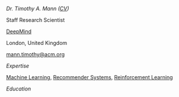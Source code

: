 
*Dr. Timothy A. Mann ([CV](https://www.timothyamann.com/assets/timothy_mann_cv.pdf))*

Staff Research Scientist

[DeepMind](https://www.deepmind.com)

London, United Kingdom

[mann.timothy@acm.org](mailto:mann.timothy@acm.org)

*Expertise*

[Machine Learning](http://en.wikipedia.org/wiki/Machine_learning), [Recommender Systems](https://en.wikipedia.org/wiki/Recommender_system), [Reinforcement Learning](http://en.wikipedia.org/wiki/Reinforcement_learning)

*Education*


